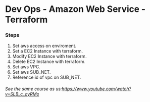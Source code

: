 # Dev Ops - Amazon Web Service - Terraform

### Steps

1. Set aws access on enviroment.
2. Set a EC2 Instance with terraform.
3. Modify EC2 Instance with terraform.
4. Delete EC2 Instance with terraform.
5. Set aws VPC.
6. Set aws SUB_NET.
7. Reference id of vpc on SUB_NET.

###### See the same course as us:https://www.youtube.com/watch?v=SLB_c_ayRMo
